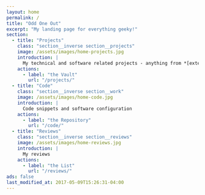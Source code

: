 ```yaml
---
layout: home
permalink: /
title: "Odd One Out"
excerpt: "My landing page for everything geeky!"
section:
  - title: "Projects"
    class: "section__inverse section__projects"
    image: /assets/images/home-projects.jpg
    introduction: |
      My technical and software related projects - anything from *[external graphics cards](/tag/egpu/)*, *[DIY ambilight](/projects/diy-ambilight-without-pc/)*, *[cryptocurrency mining](/projects/cryptocurrency-mining-bitcoin-litecoin-and-more/)*, *[ESP8266 tinkering](/tag/esp8266/)* and *[more](/tag/)*
    actions:
      - label: "the Vault"
        url: "/projects/"
  - title: "Code"
    class: "section__inverse section__work"
    image: /assets/images/home-code.jpg
    introduction: |
      Code snippets and software configuration
    actions:
      - label: "the Repository"
        url: "/code/"
  - title: "Reviews"
    class: "section__inverse section__reviews"
    image: /assets/images/home-reviews.jpg
    introduction: |
      My reviews
    actions:
      - label: "the List"
        url: "/reviews/"
ads: false
last_modified_at: 2017-05-09T15:26:31-04:00
---
```

